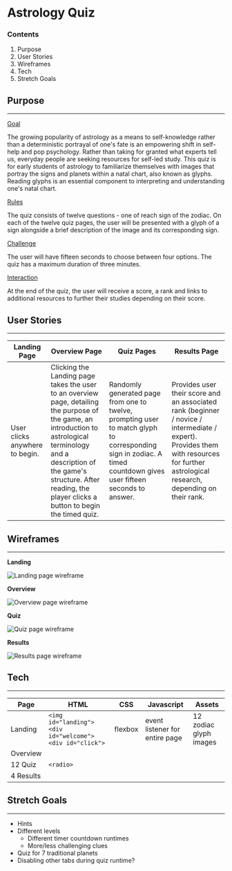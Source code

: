 # **Astrology Quiz**


### **Contents**
1. Purpose
2. User Stories
3. Wireframes
4. Tech
5. Stretch Goals


## **Purpose**
________________
<u>Goal</u>

The growing popularity of astrology as a means to self-knowledge rather than a deterministic portrayal of one's fate is an empowering shift in self-help and pop psychology. Rather than taking for granted what experts tell us, everyday people are seeking resources for self-led study. This quiz is for early students of astrology to familiarize themselves with images that portray the signs and planets within a natal chart, also known as glyphs. Reading glyphs is an essential component to interpreting and understanding one's natal chart.

<u>Rules</u>

The quiz consists of twelve questions - one of reach sign of the zodiac. On each of the twelve quiz pages, the user will be presented with a glyph of a sign alongside a brief description of the image and its corresponding sign. 

<u>Challenge</u>

The user will have fifteen seconds to choose between four options. The quiz has a maximum duration of three minutes. 

<u>Interaction</u>

At the end of the quiz, the user will receive a score, a rank and links to additional resources to further their studies depending on their score.

## **User Stories**
________________
Landing Page | Overview Page | Quiz Pages | Results Page
-------------|---------------|------------|-------------
User clicks anywhere to begin. | Clicking the Landing page takes the user to an overview page, detailing the purpose of the game, an introduction to astrological terminology and a description of the game's structure. After reading, the player clicks a button to begin the timed quiz. | Randomly generated page from one to twelve, prompting user to match glyph to corresponding sign in zodiac. A timed countdown gives user fifteen seconds to answer. | Provides user their score and an associated rank (beginner / novice / intermediate / expert). Provides them with resources for further astrological research, depending on their rank.

## **Wireframes**
________________

**Landing**

![Landing page wireframe](/assets/wireframe/landing.JPG)

**Overview**

![Overview page wireframe](/assets/wireframe/overview.JPG)

**Quiz**

![Quiz page wireframe](/assets/wireframe/quiz.JPG)

**Results**

![Results page wireframe](/assets/wireframe/result.JPG)

## **Tech**
________________


Page | HTML | CSS | Javascript | Assets 
-----|------|-----|------------|-------
Landing | ```<img id="landing"> <div id="welcome"> <div id="click">```| flexbox | event listener for entire page | 12 zodiac glyph images
Overview | | | | 
12 Quiz | ```<radio>``` | | |
4 Results | | | | 




## **Stretch Goals**
________________
* Hints
* Different levels 
    + Different timer countdown runtimes
    + More/less challenging clues
* Quiz for 7 traditional planets
* Disabling other tabs during quiz runtime?